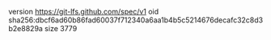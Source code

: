 version https://git-lfs.github.com/spec/v1
oid sha256:dbcf6ad60b86fad60037f712340a6aa1b4b5c5214676decafc32c8d3b2e8829a
size 3779
